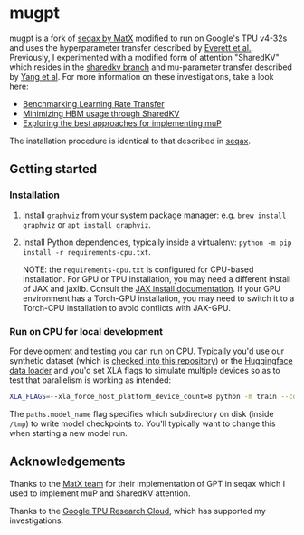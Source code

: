 # mugpt

mugpt is a fork of [seqax by MatX](https://github.com/MatX-inc/seqax) modified to run on Google's TPU v4-32s and uses the hyperparameter transfer described by [Everett et al.](https://arxiv.org/pdf/2407.05872v2). Previously, I experimented with a modified form of attention "SharedKV" which resides in the [sharedkv branch](https://github.com/clankur/mugpt/tree/shared_kv) and mu-parameter transfer described by [Yang et al](https://arxiv.org/pdf/2203.03466). For more information on these investigations, take a look here:

- [Benchmarking Learning Rate Transfer](./docs/exp_scaling.md)
- [Minimizing HBM usage through SharedKV](./docs/sharedkv.md)
- [Exploring the best approaches for implementing muP](./docs/mup.md)

The installation procedure is identical to that described in [seqax](https://github.com/MatX-inc/seqax).

## Getting started

### Installation

1. Install `graphviz` from your system package manager: e.g. `brew install graphviz` or `apt install graphviz`.
2. Install Python dependencies, typically inside a virtualenv: `python -m pip install -r requirements-cpu.txt`.

   NOTE: the `requirements-cpu.txt` is configured for CPU-based installation. For GPU or TPU installation, you may need a different install of JAX and jaxlib. Consult the [JAX install documentation](https://jax.readthedocs.io/en/latest/installation.html). If your GPU environment has a Torch-GPU installation, you may need to switch it to a Torch-CPU installation to avoid conflicts with JAX-GPU.

### Run on CPU for local development

For development and testing you can run on CPU. Typically you'd use our synthetic dataset (which is [checked into this repository](/synthetic_dataset.zarr)) or the [Huggingface data loader](#data-loaders) and you'd set XLA flags to simulate multiple devices so as to test that parallelism is working as intended:

```bash
XLA_FLAGS=--xla_force_host_platform_device_count=8 python -m train --config-name=local_test_synthetic +paths.model_name=synthetic_000
```

The `paths.model_name` flag specifies which subdirectory on disk (inside `/tmp`) to write model checkpoints to. You'll typically want to change this when starting a new model run.

## Acknowledgements

Thanks to the [MatX team](https://matx.com/) for their implementation of GPT in seqax which I used to implement muP and SharedKV attention.

Thanks to the [Google TPU Research Cloud](https://sites.research.google/trc/about/), which has supported my investigations.
